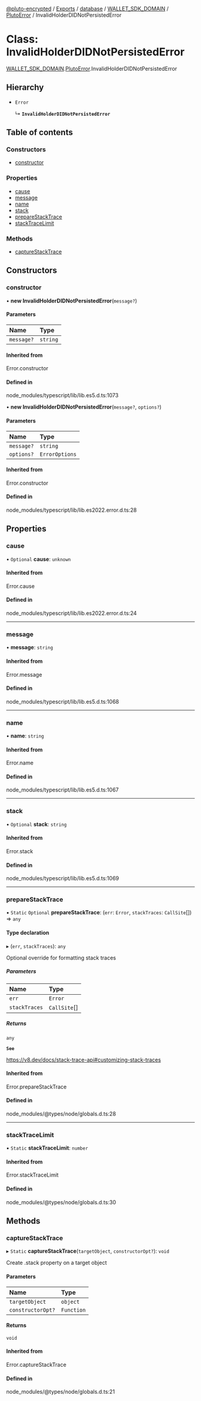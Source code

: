 [@pluto-encrypted](../README.md) / [Exports](../modules.md) / [database](../modules/database-1.md) / [WALLET\_SDK\_DOMAIN](../modules/database-1.WALLET_SDK_DOMAIN.md) / [PlutoError](../modules/database-1.WALLET_SDK_DOMAIN.PlutoError.md) / InvalidHolderDIDNotPersistedError

# Class: InvalidHolderDIDNotPersistedError

[WALLET\_SDK\_DOMAIN](../modules/database-1.WALLET_SDK_DOMAIN.md).[PlutoError](../modules/database-1.WALLET_SDK_DOMAIN.PlutoError.md).InvalidHolderDIDNotPersistedError

## Hierarchy

- `Error`

  ↳ **`InvalidHolderDIDNotPersistedError`**

## Table of contents

### Constructors

- [constructor](database-1.WALLET_SDK_DOMAIN.PlutoError.InvalidHolderDIDNotPersistedError.md#constructor)

### Properties

- [cause](database-1.WALLET_SDK_DOMAIN.PlutoError.InvalidHolderDIDNotPersistedError.md#cause)
- [message](database-1.WALLET_SDK_DOMAIN.PlutoError.InvalidHolderDIDNotPersistedError.md#message)
- [name](database-1.WALLET_SDK_DOMAIN.PlutoError.InvalidHolderDIDNotPersistedError.md#name)
- [stack](database-1.WALLET_SDK_DOMAIN.PlutoError.InvalidHolderDIDNotPersistedError.md#stack)
- [prepareStackTrace](database-1.WALLET_SDK_DOMAIN.PlutoError.InvalidHolderDIDNotPersistedError.md#preparestacktrace)
- [stackTraceLimit](database-1.WALLET_SDK_DOMAIN.PlutoError.InvalidHolderDIDNotPersistedError.md#stacktracelimit)

### Methods

- [captureStackTrace](database-1.WALLET_SDK_DOMAIN.PlutoError.InvalidHolderDIDNotPersistedError.md#capturestacktrace)

## Constructors

### constructor

• **new InvalidHolderDIDNotPersistedError**(`message?`)

#### Parameters

| Name | Type |
| :------ | :------ |
| `message?` | `string` |

#### Inherited from

Error.constructor

#### Defined in

node_modules/typescript/lib/lib.es5.d.ts:1073

• **new InvalidHolderDIDNotPersistedError**(`message?`, `options?`)

#### Parameters

| Name | Type |
| :------ | :------ |
| `message?` | `string` |
| `options?` | `ErrorOptions` |

#### Inherited from

Error.constructor

#### Defined in

node_modules/typescript/lib/lib.es2022.error.d.ts:28

## Properties

### cause

• `Optional` **cause**: `unknown`

#### Inherited from

Error.cause

#### Defined in

node_modules/typescript/lib/lib.es2022.error.d.ts:24

___

### message

• **message**: `string`

#### Inherited from

Error.message

#### Defined in

node_modules/typescript/lib/lib.es5.d.ts:1068

___

### name

• **name**: `string`

#### Inherited from

Error.name

#### Defined in

node_modules/typescript/lib/lib.es5.d.ts:1067

___

### stack

• `Optional` **stack**: `string`

#### Inherited from

Error.stack

#### Defined in

node_modules/typescript/lib/lib.es5.d.ts:1069

___

### prepareStackTrace

▪ `Static` `Optional` **prepareStackTrace**: (`err`: `Error`, `stackTraces`: `CallSite`[]) => `any`

#### Type declaration

▸ (`err`, `stackTraces`): `any`

Optional override for formatting stack traces

##### Parameters

| Name | Type |
| :------ | :------ |
| `err` | `Error` |
| `stackTraces` | `CallSite`[] |

##### Returns

`any`

**`See`**

https://v8.dev/docs/stack-trace-api#customizing-stack-traces

#### Inherited from

Error.prepareStackTrace

#### Defined in

node_modules/@types/node/globals.d.ts:28

___

### stackTraceLimit

▪ `Static` **stackTraceLimit**: `number`

#### Inherited from

Error.stackTraceLimit

#### Defined in

node_modules/@types/node/globals.d.ts:30

## Methods

### captureStackTrace

▸ `Static` **captureStackTrace**(`targetObject`, `constructorOpt?`): `void`

Create .stack property on a target object

#### Parameters

| Name | Type |
| :------ | :------ |
| `targetObject` | `object` |
| `constructorOpt?` | `Function` |

#### Returns

`void`

#### Inherited from

Error.captureStackTrace

#### Defined in

node_modules/@types/node/globals.d.ts:21
